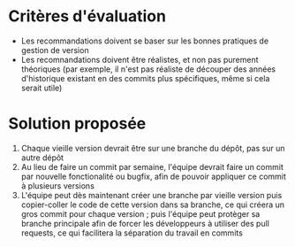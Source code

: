 # Critères d'évaluation

- Les recommandations doivent se baser sur les bonnes pratiques de gestion de version
- Les recomnandations doivent être réalistes, et non pas purement théoriques
  (par exemple, il n'est pas réaliste de découper des années d'historique existant en des commits plus spécifiques, même si cela serait utile)


# Solution proposée

1. Chaque vieille version devrait être sur une branche du dépôt, pas sur un autre dépôt
2. Au lieu de faire un commit par semaine, l'équipe devrait faire un commit par nouvelle fonctionalité ou bugfix, afin de pouvoir appliquer ce commit à plusieurs versions
3. L'équipe peut dès maintenant créer une branche par vieille version puis copier-coller le code de cette version dans sa branche, ce qui créera un gros commit pour chaque version ;
   puis l'équipe peut protèger sa branche principale afin de forcer les développeurs à utiliser des pull requests, ce qui facilitera la séparation du travail en commits

